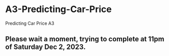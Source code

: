 # A3-Predicting-Car-Price
Predicting Car Price A3

## Please wait a moment, trying to complete at 11pm of Saturday Dec 2, 2023.
